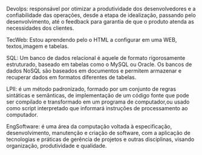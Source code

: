 Devolps: responsável por otimizar a produtividade dos desenvolvedores e a confiabilidade das operações,
desde a etapa de idealização, passando pelo desenvolvimento, até o feedback para garantia de que o produto atenda 
as necessidades dos clientes.

TecWeb: Estou aprendendo pelo o HTML a configurar em uma WEB, textos,imagem e tabelas.

SQL: Um banco de dados relacional é aquele de formato rigorosamente estruturado, baseado em tabelas como o MySQL ou Oracle. 
Os bancos de dados NoSQL são baseados em documentos e permitem armazenar e recuperar dados em formatos diferentes de tabelas.

LPII: é um método padronizado, formado por um conjunto de regras sintáticas e semânticas, de implementação de um código fonte 
que pode ser compilado e transformado em um programa de computador,ou usado como script interpretado que informará instruções de 
processamento ao computador.

EngSoftware: é uma área da computação voltada à especificação, desenvolvimento, manutenção e criação de software, com a aplicação de tecnologias 
 e práticas de gerência de projetos e outras disciplinas, visando organização, produtividade e qualidade.
